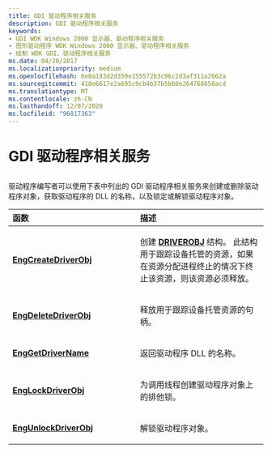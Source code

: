 ```yaml
---
title: GDI 驱动程序相关服务
description: GDI 驱动程序相关服务
keywords:
- GDI WDK Windows 2000 显示器、驱动程序相关服务
- 图形驱动程序 WDK Windows 2000 显示器、驱动程序相关服务
- 绘制 WDK GDI、驱动程序相关服务
ms.date: 04/20/2017
ms.localizationpriority: medium
ms.openlocfilehash: 6e0a183d2d359e155572b3c96c2d3af311a2662a
ms.sourcegitcommit: 418e6617e2a695c9cb4b37b5b60e264760858acd
ms.translationtype: MT
ms.contentlocale: zh-CN
ms.lasthandoff: 12/07/2020
ms.locfileid: "96817363"
---
```

# <a name="gdi-driver-related-services"></a>GDI 驱动程序相关服务


## <span id="ddk_gdi_driver_related_services_gg"></span><span id="DDK_GDI_DRIVER_RELATED_SERVICES_GG"></span>


驱动程序编写者可以使用下表中列出的 GDI 驱动程序相关服务来创建或删除驱动程序对象，获取驱动程序的 DLL 的名称，以及锁定或解锁驱动程序对象。

<table>
<colgroup>
<col width="50%" />
<col width="50%" />
</colgroup>
<thead>
<tr class="header">
<th align="left">函数</th>
<th align="left">描述</th>
</tr>
</thead>
<tbody>
<tr class="odd">
<td align="left"><p><a href="/windows/win32/api/winddi/nf-winddi-engcreatedriverobj" data-raw-source="[&lt;strong&gt;EngCreateDriverObj&lt;/strong&gt;](/windows/win32/api/winddi/nf-winddi-engcreatedriverobj)"><strong>EngCreateDriverObj</strong></a></p></td>
<td align="left"><p>创建 <a href="/windows/win32/api/winddi/ns-winddi-driverobj" data-raw-source="[&lt;strong&gt;DRIVEROBJ&lt;/strong&gt;](/windows/win32/api/winddi/ns-winddi-_driverobj)"><strong>DRIVEROBJ</strong></a> 结构。 此结构用于跟踪设备托管的资源，如果在资源分配进程终止的情况下终止该资源，则该资源必须释放。</p></td>
</tr>
<tr class="even">
<td align="left"><p><a href="/windows/win32/api/winddi/nf-winddi-engdeletedriverobj" data-raw-source="[&lt;strong&gt;EngDeleteDriverObj&lt;/strong&gt;](/windows/win32/api/winddi/nf-winddi-engdeletedriverobj)"><strong>EngDeleteDriverObj</strong></a></p></td>
<td align="left"><p>释放用于跟踪设备托管资源的句柄。</p></td>
</tr>
<tr class="odd">
<td align="left"><p><a href="/windows/win32/api/winddi/nf-winddi-enggetdrivername" data-raw-source="[&lt;strong&gt;EngGetDriverName&lt;/strong&gt;](/windows/win32/api/winddi/nf-winddi-enggetdrivername)"><strong>EngGetDriverName</strong></a></p></td>
<td align="left"><p>返回驱动程序 DLL 的名称。</p></td>
</tr>
<tr class="even">
<td align="left"><p><a href="/windows/win32/api/winddi/nf-winddi-englockdriverobj" data-raw-source="[&lt;strong&gt;EngLockDriverObj&lt;/strong&gt;](/windows/win32/api/winddi/nf-winddi-englockdriverobj)"><strong>EngLockDriverObj</strong></a></p></td>
<td align="left"><p>为调用线程创建驱动程序对象上的排他锁。</p></td>
</tr>
<tr class="odd">
<td align="left"><p><a href="/windows/win32/api/winddi/nf-winddi-engunlockdriverobj" data-raw-source="[&lt;strong&gt;EngUnlockDriverObj&lt;/strong&gt;](/windows/win32/api/winddi/nf-winddi-engunlockdriverobj)"><strong>EngUnlockDriverObj</strong></a></p></td>
<td align="left"><p>解锁驱动程序对象。</p></td>
</tr>
</tbody>
</table>

 

